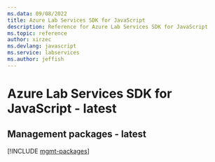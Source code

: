 ```yaml
---
ms.data: 09/08/2022
title: Azure Lab Services SDK for JavaScript
description: Reference for Azure Lab Services SDK for JavaScript
ms.topic: reference
author: xirzec
ms.devlang: javascript
ms.service: labservices
ms.author: jeffish
---
```

# Azure Lab Services SDK for JavaScript - latest

## Management packages - latest
[!INCLUDE [mgmt-packages](lab-services-mgmt-index.md)]